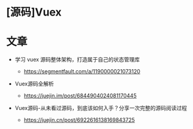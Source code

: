 # [源码]Vuex

# 文章

- 学习 vuex 源码整体架构，打造属于自己的状态管理库
  - https://segmentfault.com/a/1190000021073120

- Vuex源码全解析
  - https://juejin.im/post/6844904024081170445

- Vuex源码-从未看过源码，到底该如何入手？分享一次完整的源码阅读过程
  - https://juejin.cn/post/6922616138169843725